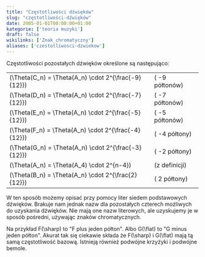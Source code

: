 ```yaml
---
title: "Częstotliwości dźwięków"
slug: "częstotliwości-dźwięków"
date: 2005-01-01T00:00:00+01:00
kategorie: ['teoria muzyki']
draft: false
wikilinks: ['Znak_chromatyczny']
aliases: ['czestotliwosci-dzwiekow']
---
```

Częstotliwości pozostałych dźwięków określone są następująco:

|                                                       |                |
| ----------------------------------------------------- | -------------- |
| \(\Theta(C_n) = \Theta(A_n) \cdot 2^{\frac{-9}{12}}\) | ( -9 półtonów) |
| \(\Theta(D_n) = \Theta(A_n) \cdot 2^{\frac{-7}{12}}\) | ( -7 półtonów) |
| \(\Theta(E_n) = \Theta(A_n) \cdot 2^{\frac{-5}{12}}\) | ( -5 półtonów) |
| \(\Theta(F_n) = \Theta(A_n) \cdot 2^{\frac{-4}{12}}\) | ( -4 półtony)  |
| \(\Theta(G_n) = \Theta(A_n) \cdot 2^{\frac{-3}{12}}\) | ( -2 półtony)  |
| \(\Theta(A_n) = \Theta(A_4) \cdot 2^{n-4}\)           | (z definicji)  |
| \(\Theta(B_n) = \Theta(A_n) \cdot 2^{\frac{2}{12}}\)  | ( 2 półtony)   |

W ten sposób możemy opisać przy pomocy liter siedem podstawowych
dźwięków. Brakuje nam jednak nazw dla pozostałych czterech możliwych
do uzyskania dźwięków. Nie mają one nazw literowych, ale uzyskujemy je w
sposób pośredni, używając znaków
chromatycznych<!-- link nie odnosił się do niczego -->.

Na przykład F\(\sharp\) to "F plus jeden półton". Albo G\(\flat\) to "G
minus jeden półton". Akurat tak się ciekawie składa że F\(\sharp\) i
G\(\flat\) mają tą samą częstotliwość bazową. Istnieją również podwójne
krzyżyki i podwójne bemole.

